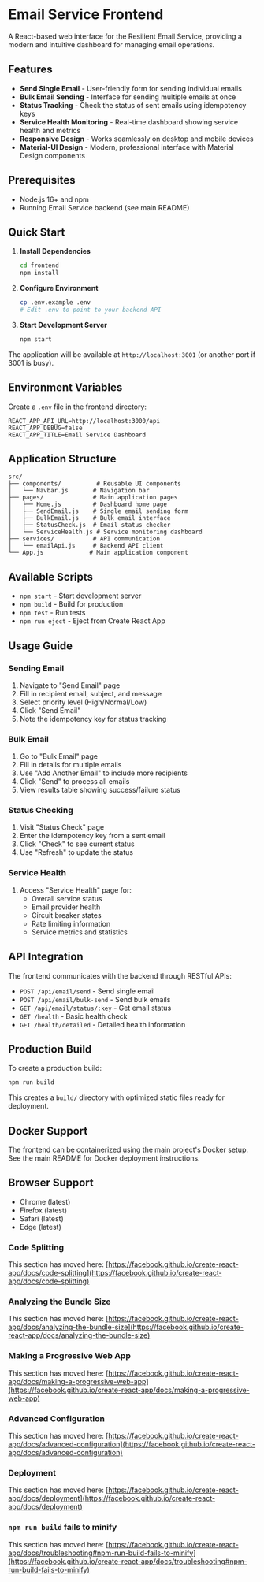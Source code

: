 # Email Service Frontend

A React-based web interface for the Resilient Email Service, providing a modern and intuitive dashboard for managing email operations.

## Features

- **Send Single Email** - User-friendly form for sending individual emails
- **Bulk Email Sending** - Interface for sending multiple emails at once
- **Status Tracking** - Check the status of sent emails using idempotency keys
- **Service Health Monitoring** - Real-time dashboard showing service health and metrics
- **Responsive Design** - Works seamlessly on desktop and mobile devices
- **Material-UI Design** - Modern, professional interface with Material Design components

## Prerequisites

- Node.js 16+ and npm
- Running Email Service backend (see main README)

## Quick Start

1. **Install Dependencies**
   ```bash
   cd frontend
   npm install
   ```

2. **Configure Environment**
   ```bash
   cp .env.example .env
   # Edit .env to point to your backend API
   ```

3. **Start Development Server**
   ```bash
   npm start
   ```

The application will be available at `http://localhost:3001` (or another port if 3001 is busy).

## Environment Variables

Create a `.env` file in the frontend directory:

```env
REACT_APP_API_URL=http://localhost:3000/api
REACT_APP_DEBUG=false
REACT_APP_TITLE=Email Service Dashboard
```

## Application Structure

```
src/
├── components/          # Reusable UI components
│   └── Navbar.js       # Navigation bar
├── pages/              # Main application pages
│   ├── Home.js         # Dashboard home page
│   ├── SendEmail.js    # Single email sending form
│   ├── BulkEmail.js    # Bulk email interface
│   ├── StatusCheck.js  # Email status checker
│   └── ServiceHealth.js # Service monitoring dashboard
├── services/           # API communication
│   └── emailApi.js     # Backend API client
└── App.js             # Main application component
```

## Available Scripts

- `npm start` - Start development server
- `npm build` - Build for production
- `npm test` - Run tests
- `npm run eject` - Eject from Create React App

## Usage Guide

### Sending Email

1. Navigate to "Send Email" page
2. Fill in recipient email, subject, and message
3. Select priority level (High/Normal/Low)
4. Click "Send Email"
5. Note the idempotency key for status tracking

### Bulk Email

1. Go to "Bulk Email" page
2. Fill in details for multiple emails
3. Use "Add Another Email" to include more recipients
4. Click "Send" to process all emails
5. View results table showing success/failure status

### Status Checking

1. Visit "Status Check" page
2. Enter the idempotency key from a sent email
3. Click "Check" to see current status
4. Use "Refresh" to update the status

### Service Health

1. Access "Service Health" page for:
   - Overall service status
   - Email provider health
   - Circuit breaker states
   - Rate limiting information
   - Service metrics and statistics

## API Integration

The frontend communicates with the backend through RESTful APIs:

- `POST /api/email/send` - Send single email
- `POST /api/email/bulk-send` - Send bulk emails
- `GET /api/email/status/:key` - Get email status
- `GET /health` - Basic health check
- `GET /health/detailed` - Detailed health information

## Production Build

To create a production build:

```bash
npm run build
```

This creates a `build/` directory with optimized static files ready for deployment.

## Docker Support

The frontend can be containerized using the main project's Docker setup. See the main README for Docker deployment instructions.

## Browser Support

- Chrome (latest)
- Firefox (latest)
- Safari (latest)
- Edge (latest)

### Code Splitting

This section has moved here: [https://facebook.github.io/create-react-app/docs/code-splitting](https://facebook.github.io/create-react-app/docs/code-splitting)

### Analyzing the Bundle Size

This section has moved here: [https://facebook.github.io/create-react-app/docs/analyzing-the-bundle-size](https://facebook.github.io/create-react-app/docs/analyzing-the-bundle-size)

### Making a Progressive Web App

This section has moved here: [https://facebook.github.io/create-react-app/docs/making-a-progressive-web-app](https://facebook.github.io/create-react-app/docs/making-a-progressive-web-app)

### Advanced Configuration

This section has moved here: [https://facebook.github.io/create-react-app/docs/advanced-configuration](https://facebook.github.io/create-react-app/docs/advanced-configuration)

### Deployment

This section has moved here: [https://facebook.github.io/create-react-app/docs/deployment](https://facebook.github.io/create-react-app/docs/deployment)

### `npm run build` fails to minify

This section has moved here: [https://facebook.github.io/create-react-app/docs/troubleshooting#npm-run-build-fails-to-minify](https://facebook.github.io/create-react-app/docs/troubleshooting#npm-run-build-fails-to-minify)
